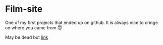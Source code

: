 # Film-site

One of my first projects that ended up on github.
It is always nice to cringe on where you came from 😇

May be dead but [link](https://erik-johansson-barlund.github.io/Film-site/)
